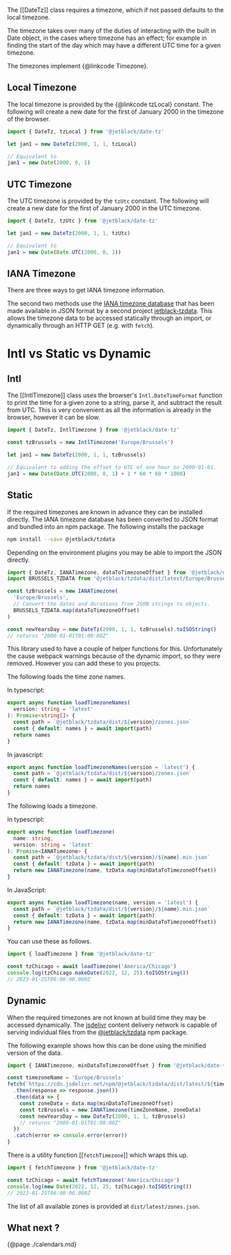 The [[DateTz]] class requires a timezone, which if not passed defaults
to the local timezone.

The timezone takes over many of the duties of interacting with the built in
Date object, in the cases where timezone has an effect; for example in finding
the start of the day which may have a different UTC time for a given timezone.

The timezones implement {@linkcode Timezone}.

## Local Timezone

The local timezone is provided by the {@linkcode tzLocal} constant. The following will
create a new date for the first of January 2000 in the timezone of the browser.

```js
import { DateTz, tzLocal } from '@jetblack/date-tz'

let jan1 = new DateTz(2000, 1, 1, tzLocal)

// Equivalent to
jan1 = new Date(2000, 0, 1)
```

## UTC Timezone

The UTC timezone is provided by the `tzUtc` constant. The following will
create a new date for the first of January 2000 in the UTC timezone.

```js
import { DateTz, tzUtc } from '@jetblack/date-tz'

let jan1 = new DateTz(2000, 1, 1, tzUtc)

// Equivalent to
jan1 = new Date(Date.UTC(2000, 0, 1))
```

## IANA Timezone

There are three ways to get IANA timezone information. 

The second two methods use the
[IANA timezone database](https://www.iana.org/time-zones)
that has been made available in JSON format by
a second project [jetblack-tzdata](https://github.com/rob-blackbourn/jetblack-tzdata).
This allows the timezone data to be accessed statically through an import, or dynamically through
an HTTP GET (e.g. with `fetch`).

# Intl vs Static vs Dynamic

## Intl

The [[IntlTimezone]] class uses the browser's `Intl.DateTimeFormat` function to print the time for a given zone
to a string, parse it, and subtract the result from UTC. This is very convenient
as all the information is already in the browser, however it can be slow.

```js
import { DateTz, IntlTimezone } from '@jetblack/date-tz'

const tzBrussels = new IntlTimezone('Europe/Brussels')

let jan1 = new DateTz(2000, 1, 1, tzBrussels)

// Equivalent to adding the offset to UTC of one hour on 2000-01-01.
jan1 = new Date(Date.UTC(2000, 0, 1) + 1 * 60 * 60 * 1000)
```

## Static

If the required timezones are known in advance they can be installed directly.
The IANA timezone database has been converted to JSON format and bundled into
an npm package. The following installs the package

```bash
npm install --save @jetblack/tzdata
```

Depending on the environment plugins you may be able to import the JSON directly.

```js
import { DateTz, IANATimezone, dataToTimezoneOffset } from '@jetblack/date-tz'
import BRUSSELS_TZDATA from '@jetblack/tzdata/dist/latest/Europe/Brussels.json'

const tzBrussels = new IANATimezone(
  'Europe/Brussels',
  // Convert the dates and durations from JSON strings to objects.
  BRUSSELS_TZDATA.map(dataToTimezoneOffset)
)

const newYearsDay = new DateTz(2000, 1, 1, tzBrussels).toISOString()
// returns "2000-01-01T01:00:00Z"
```

This library used to have a couple of helper functions for this.
Unfortunately the cause webpack warnings because of the dynamic import,
so they were removed. However you can add these to you projects.

The following loads the time zone names.

In typescript:

```ts
export async function loadTimezoneNames(
  version: string = 'latest'
): Promise<string[]> {
  const path = `@jetblack/tzdata/dist/${version}/zones.json`
  const { default: names } = await import(path)
  return names
}
```

In javascript:

```js
export async function loadTimezoneNames(version = 'latest') {
  const path = `@jetblack/tzdata/dist/${version}/zones.json`
  const { default: names } = await import(path)
  return names
}
```

The following loads a timezone.

In typescript:

```ts
export async function loadTimezone(
  name: string,
  version: string = 'latest'
): Promise<IANATimezone> {
  const path = `@jetblack/tzdata/dist/${version}/${name}.min.json`
  const { default: tzData } = await import(path)
  return new IANATimezone(name, tzData.map(minDataToTimezoneOffset))
}
```

In JavaScript:

```js
export async function loadTimezone(name, version = 'latest') {
  const path = `@jetblack/tzdata/dist/${version}/${name}.min.json`
  const { default: tzData } = await import(path)
  return new IANATimezone(name, tzData.map(minDataToTimezoneOffset))
}
```

You can use these as follows.

```js
import { loadTimezone } from '@jetblack/date-tz'

const tzChicago = await loadTimezone('America/Chicago')
console.log(tzChicago.makeDate(2022, 12, 25).toISOString())
// 2023-01-25T06:00:00.000Z
```

## Dynamic

When the required timezones are not known at build time they may be accessed dynamically.
The [jsdelivr](https://www.jsdelivr.com/) content delivery network
is capable of serving individual files from the
[@jetblack/tzdata](https://www.npmjs.com/package/@jetblack/tzdata) npm package.

The following example shows how this can be done using the minified version
of the data.

```js
import { IANATimezone, minDataToTimezoneOffset } from '@jetblack/date-tz'

const timezoneName = 'Europe/Brussels'
fetch(`https://cdn.jsdelivr.net/npm/@jetblack/tzdata/dist/latest/${timezoneName}.min.json`)
  .then(response => response.json())
  .then(data => {
    const zoneData = data.map(minDataToTimezoneOffset)
    const tzBrussels = new IANATimezone(timeZoneName, zoneData)
    const newYearsDay = new DateTz(2000, 1, 1, tzBrussels)
    // returns "2000-01-01T01:00:00Z"
  })
  .catch(error => console.error(error))
}
```

There is a utility function [[`fetchTimezone`]] which wraps this up.

```js
import { fetchTimezone } from '@jetblack/date-tz'

const tzChicago = await fetchTimezone('America/Chicago')
console.log(new Date(2022, 12, 25, tzChicago).toISOString())
// 2023-01-25T06:00:00.000Z
```

The list of all available zones is provided at `dist/latest/zones.json`.

## What next ?

{@page ./calendars.md}
